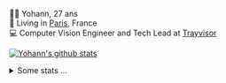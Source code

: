 <p>
  👨🏻 <bold>Yohann</bold>, 27 ans<br/>
  💼 Living in <a href="https://www.google.com/maps?q=paris">Paris</a>, France<br/>
  💻 Computer Vision Engineer and Tech Lead at <a href="https://trayvisor.com/">Trayvisor</a><br/>
</p>

<a href="https://github.com/anuraghazra/github-readme-stats"><img align="center" src="https://github-readme-stats-go94hl40s-yohann84l.vercel.app//api?username=yohann84L&show_icons=true&include_all_commits=true" alt="Yohann's github stats" /> </a>


<details>
  <summary>Some stats ...</summary><br/>
  

<!--START_SECTION:waka-->
![Code Time](http://img.shields.io/badge/Code%20Time-884%20hrs%201%20min-blue)

![Profile Views](http://img.shields.io/badge/Profile%20Views-0-blue)

**🐱 My GitHub Data** 

> 📦 440.6 kB Used in GitHub's Storage 
 > 
> 🏆 692 Contributions in the Year 2023
 > 
> 🚫 Not Opted to Hire
 > 
> 📜 24 Public Repositories 
 > 
> 🔑 21 Private Repositories 
 > 
**I'm an Early 🐤** 

```text
🌞 Morning                12705 commits       ████████░░░░░░░░░░░░░░░░░   31.31 % 
🌆 Daytime                23103 commits       ██████████████░░░░░░░░░░░   56.93 % 
🌃 Evening                4606 commits        ███░░░░░░░░░░░░░░░░░░░░░░   11.35 % 
🌙 Night                  166 commits         ░░░░░░░░░░░░░░░░░░░░░░░░░   00.41 % 
```
📅 **I'm Most Productive on Wednesday** 

```text
Monday                   7585 commits        █████░░░░░░░░░░░░░░░░░░░░   18.69 % 
Tuesday                  7502 commits        █████░░░░░░░░░░░░░░░░░░░░   18.49 % 
Wednesday                9112 commits        ██████░░░░░░░░░░░░░░░░░░░   22.45 % 
Thursday                 8604 commits        █████░░░░░░░░░░░░░░░░░░░░   21.20 % 
Friday                   7270 commits        ████░░░░░░░░░░░░░░░░░░░░░   17.92 % 
Saturday                 147 commits         ░░░░░░░░░░░░░░░░░░░░░░░░░   00.36 % 
Sunday                   360 commits         ░░░░░░░░░░░░░░░░░░░░░░░░░   00.89 % 
```


📊 **This Week I Spent My Time On** 

```text
🕑︎ Time Zone: Europe/Paris

💬 Programming Languages: 
Python                   4 hrs 12 mins       ██████████████████░░░░░░░   72.37 % 
Jupyter                  42 mins             ███░░░░░░░░░░░░░░░░░░░░░░   12.08 % 
Shell Script             16 mins             █░░░░░░░░░░░░░░░░░░░░░░░░   04.85 % 
Bash                     13 mins             █░░░░░░░░░░░░░░░░░░░░░░░░   03.80 % 
YAML                     11 mins             █░░░░░░░░░░░░░░░░░░░░░░░░   03.25 % 

🔥 Editors: 
PyCharm                  5 hrs 18 mins       ███████████████████████░░   91.38 % 
VS Code                  30 mins             ██░░░░░░░░░░░░░░░░░░░░░░░   08.62 % 

💻 Operating System: 
Mac                      5 hrs 48 mins       █████████████████████████   100.00 % 
```

**I Mostly Code in Python** 

```text
Python                   21 repos            ████████████░░░░░░░░░░░░░   50.00 % 
Jupyter Notebook         5 repos             ███░░░░░░░░░░░░░░░░░░░░░░   11.90 % 
JavaScript               3 repos             ██░░░░░░░░░░░░░░░░░░░░░░░   07.14 % 
HTML                     2 repos             █░░░░░░░░░░░░░░░░░░░░░░░░   04.76 % 
Shell                    1 repo              █░░░░░░░░░░░░░░░░░░░░░░░░   02.38 % 
```




 Last Updated on 18/11/2023 00:31:01 UTC
<!--END_SECTION:waka-->
